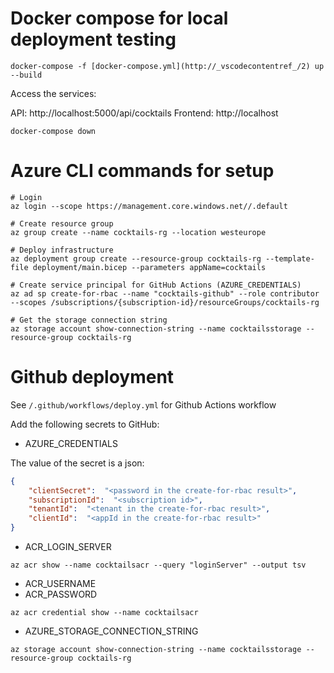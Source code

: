 # Docker compose for local deployment testing

```shell
docker-compose -f [docker-compose.yml](http://_vscodecontentref_/2) up --build
```

Access the services:

API: http://localhost:5000/api/cocktails
Frontend: http://localhost


```shell
docker-compose down
```

# Azure CLI commands for setup
```shell
# Login
az login --scope https://management.core.windows.net//.default

# Create resource group
az group create --name cocktails-rg --location westeurope

# Deploy infrastructure
az deployment group create --resource-group cocktails-rg --template-file deployment/main.bicep --parameters appName=cocktails

# Create service principal for GitHub Actions (AZURE_CREDENTIALS)
az ad sp create-for-rbac --name "cocktails-github" --role contributor --scopes /subscriptions/{subscription-id}/resourceGroups/cocktails-rg

# Get the storage connection string
az storage account show-connection-string --name cocktailsstorage --resource-group cocktails-rg
```

# Github deployment
See `/.github/workflows/deploy.yml` for Github Actions workflow

Add the following secrets to GitHub:

- AZURE_CREDENTIALS

The value of the secret is a json:
```json
{
    "clientSecret":  "<password in the create-for-rbac result>",
    "subscriptionId":  "<subscription id>",
    "tenantId":  "<tenant in the create-for-rbac result>",
    "clientId":  "<appId in the create-for-rbac result>"
}
```

- ACR_LOGIN_SERVER
```shell
az acr show --name cocktailsacr --query "loginServer" --output tsv
```

- ACR_USERNAME
- ACR_PASSWORD
```shell
az acr credential show --name cocktailsacr
```

- AZURE_STORAGE_CONNECTION_STRING
```shell
az storage account show-connection-string --name cocktailsstorage --resource-group cocktails-rg
```
